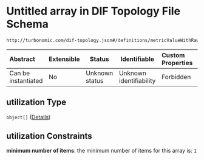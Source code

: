 # Untitled array in DIF Topology File Schema

```txt
http://turbonomic.com/dif-topology.json#/definitions/metricValueWithRawData/properties/rawData/properties/utilization
```




| Abstract            | Extensible | Status         | Identifiable            | Custom Properties | Additional Properties | Access Restrictions | Defined In                                                                                   |
| :------------------ | ---------- | -------------- | ----------------------- | :---------------- | --------------------- | ------------------- | -------------------------------------------------------------------------------------------- |
| Can be instantiated | No         | Unknown status | Unknown identifiability | Forbidden         | Allowed               | none                | [dif-total-schema.schema.json\*](../out/dif-total-schema.schema.json "open original schema") |

## utilization Type

`object[]` ([Details](dif-total-schema-definitions-metricvaluewithrawdata-properties-rawdata-properties-utilization-items.md))

## utilization Constraints

**minimum number of items**: the minimum number of items for this array is: `1`
